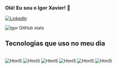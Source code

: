 
### Olá! Eu sou o Igor Xavier! 👊

[![Linkedln](https://img.shields.io/badge/LinkedIn-0077B5?style=for-the-badge&logo=linkedin&logoColor=white)](https://www.linkedin.com/in/igor-xavier-461a27210)

![Igor GitHub stats](https://github-readme-stats.vercel.app/api?username=IGXavier07&theme=dark)

## Tecnologias que uso no meu dia

<div style="display": inline_Block><br/>
    <Img align="center" alt="Html5" src="https://img.shields.io/badge/HTML-239120?style=for-the-badge&logo=html5&logoColor=white" />
    <Img align="center" alt="Html5" src="https://img.shields.io/badge/JavaScript-F7DF1E?style=for-the-badge&logo=javascript&logoColor=black" />
    <Img align="center" alt="Html5" src="https://img.shields.io/badge/Python-3776AB?style=for-the-badge&logo=python&logoColor=white" />
    <Img align="center" alt="Html5" src="https://img.shields.io/badge/CSS-239120?&style=for-the-badge&logo=css3&logoColor=white" />
    <Img align="center" alt="Html5" src="https://img.shields.io/badge/Python-14354C?style=for-the-badge&logo=python&logoColor=white" />
    <Img align="center" alt="Html5" src="https://img.shields.io/badge/CSS-239120?&style=for-the-badge&logo=css3&logoColor=white" />

</div>
